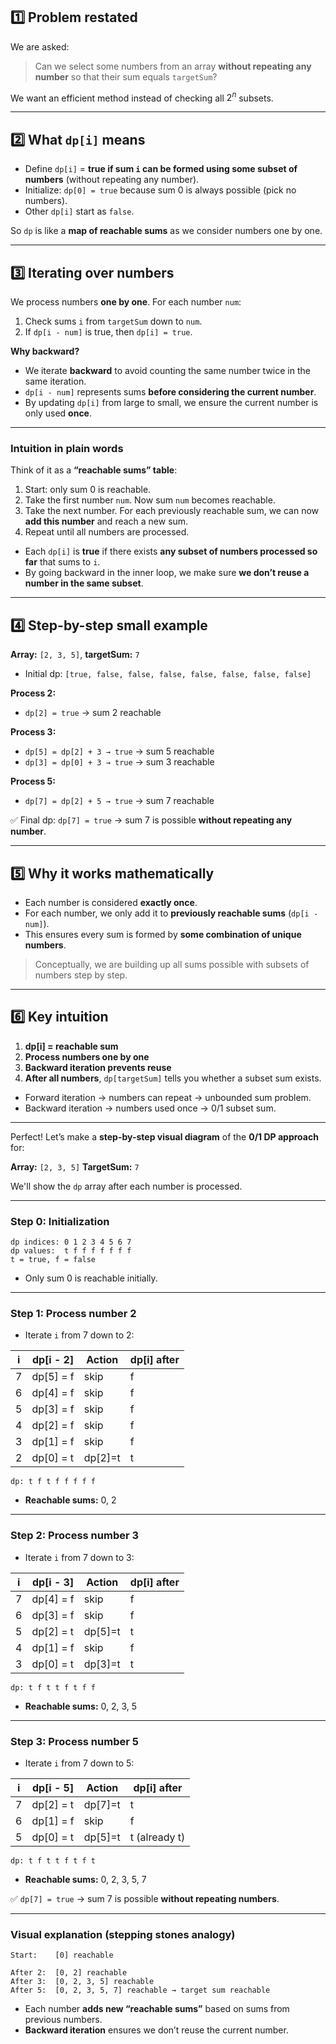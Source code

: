 ## 1️⃣ Problem restated

We are asked:

> Can we select some numbers from an array **without repeating any number** so that their sum equals `targetSum`?

We want an efficient method instead of checking all $2^n$ subsets.

---

## 2️⃣ What `dp[i]` means

- Define `dp[i]` = **true if sum `i` can be formed using some subset of numbers** (without repeating any number).
- Initialize: `dp[0] = true` because sum 0 is always possible (pick no numbers).
- Other `dp[i]` start as `false`.

So `dp` is like a **map of reachable sums** as we consider numbers one by one.

---

## 3️⃣ Iterating over numbers

We process numbers **one by one**. For each number `num`:

1. Check sums `i` from `targetSum` down to `num`.
2. If `dp[i - num]` is true, then `dp[i] = true`.

**Why backward?**

- We iterate **backward** to avoid counting the same number twice in the same iteration.
- `dp[i - num]` represents sums **before considering the current number**.
- By updating `dp[i]` from large to small, we ensure the current number is only used **once**.

---

### Intuition in plain words

Think of it as a **“reachable sums” table**:

1. Start: only sum 0 is reachable.
2. Take the first number `num`. Now sum `num` becomes reachable.
3. Take the next number. For each previously reachable sum, we can now **add this number** and reach a new sum.
4. Repeat until all numbers are processed.

- Each `dp[i]` is **true** if there exists **any subset of numbers processed so far** that sums to `i`.
- By going backward in the inner loop, we make sure **we don’t reuse a number in the same subset**.

---

## 4️⃣ Step-by-step small example

**Array:** `[2, 3, 5]`, **targetSum:** `7`

- Initial dp: `[true, false, false, false, false, false, false, false]`

**Process 2:**

- `dp[2] = true` → sum 2 reachable

**Process 3:**

- `dp[5] = dp[2] + 3 → true` → sum 5 reachable
- `dp[3] = dp[0] + 3 → true` → sum 3 reachable

**Process 5:**

- `dp[7] = dp[2] + 5 → true` → sum 7 reachable

✅ Final dp: `dp[7] = true` → sum 7 is possible **without repeating any number**.

---

## 5️⃣ Why it works mathematically

- Each number is considered **exactly once**.
- For each number, we only add it to **previously reachable sums** (`dp[i - num]`).
- This ensures every sum is formed by **some combination of unique numbers**.

> Conceptually, we are building up all sums possible with subsets of numbers step by step.

---

## 6️⃣ Key intuition

1. **dp[i] = reachable sum**
2. **Process numbers one by one**
3. **Backward iteration prevents reuse**
4. **After all numbers**, `dp[targetSum]` tells you whether a subset sum exists.

- Forward iteration → numbers can repeat → unbounded sum problem.
- Backward iteration → numbers used once → 0/1 subset sum.

---

Perfect! Let’s make a **step-by-step visual diagram** of the **0/1 DP approach** for:

**Array:** `[2, 3, 5]`
**TargetSum:** `7`

We'll show the `dp` array after each number is processed.

---

### Step 0: Initialization

```
dp indices: 0 1 2 3 4 5 6 7
dp values:  t f f f f f f f
t = true, f = false
```

- Only sum 0 is reachable initially.

---

### Step 1: Process number 2

- Iterate `i` from 7 down to 2:

| i   | dp[i - 2] | Action  | dp[i] after |
| --- | --------- | ------- | ----------- |
| 7   | dp[5] = f | skip    | f           |
| 6   | dp[4] = f | skip    | f           |
| 5   | dp[3] = f | skip    | f           |
| 4   | dp[2] = f | skip    | f           |
| 3   | dp[1] = f | skip    | f           |
| 2   | dp[0] = t | dp[2]=t | t           |

```
dp: t f t f f f f f
```

- **Reachable sums:** 0, 2

---

### Step 2: Process number 3

- Iterate `i` from 7 down to 3:

| i   | dp[i - 3] | Action  | dp[i] after |
| --- | --------- | ------- | ----------- |
| 7   | dp[4] = f | skip    | f           |
| 6   | dp[3] = f | skip    | f           |
| 5   | dp[2] = t | dp[5]=t | t           |
| 4   | dp[1] = f | skip    | f           |
| 3   | dp[0] = t | dp[3]=t | t           |

```
dp: t f t t f t f f
```

- **Reachable sums:** 0, 2, 3, 5

---

### Step 3: Process number 5

- Iterate `i` from 7 down to 5:

| i   | dp[i - 5] | Action  | dp[i] after   |
| --- | --------- | ------- | ------------- |
| 7   | dp[2] = t | dp[7]=t | t             |
| 6   | dp[1] = f | skip    | f             |
| 5   | dp[0] = t | dp[5]=t | t (already t) |

```
dp: t f t t f t f t
```

- **Reachable sums:** 0, 2, 3, 5, 7

✅ `dp[7] = true` → sum 7 is possible **without repeating numbers**.

---

### Visual explanation (stepping stones analogy)

```
Start:    [0] reachable

After 2:  [0, 2] reachable
After 3:  [0, 2, 3, 5] reachable
After 5:  [0, 2, 3, 5, 7] reachable → target sum reachable
```

- Each number **adds new “reachable sums”** based on sums from previous numbers.
- **Backward iteration** ensures we don’t reuse the current number.
